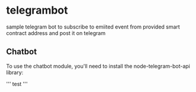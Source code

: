 # telegrambot
sample telegram bot to subscribe to emiited event from provided smart contract address and post it on telegram

## Chatbot
To use the chatbot module, you'll need to install the node-telegram-bot-api library:

'''
test
'''
